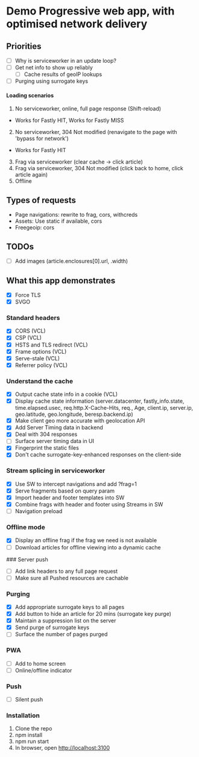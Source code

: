 # Demo Progressive web app, with optimised network delivery

## Priorities

- [ ] Why is serviceworker in an update loop?
- [ ] Get net info to show up reliably
  - [ ] Cache results of geoIP lookups
- [ ] Purging using surrogate keys

#### Loading scenarios

1. No serviceworker, online, full page response (Shift-reload)
  - Works for Fastly HIT, Works for Fastly MISS
2. No serviceworker, 304 Not modified (renavigate to the page with 'bypass for network')
  - Works for Fastly HIT
3. Frag via serviceworker (clear cache -> click article)
4. Frag via serviceworker, 304 Not modified (click back to home, click article again)
5. Offline

## Types of requests

- Page navigations: rewrite to frag, cors, withcreds
- Assets: Use static if available, cors
- Freegeoip: cors

## TODOs

- [ ] Add images (article.enclosures[0].url, .width)

## What this app demonstrates

- [x] Force TLS
- [x] SVGO

### Standard headers

- [x] CORS (VCL)
- [x] CSP (VCL)
- [x] HSTS and TLS redirect (VCL)
- [x] Frame options (VCL)
- [x] Serve-stale (VCL)
- [x] Referrer policy (VCL)

### Understand the cache

- [x] Output cache state info in a cookie (VCL)
- [x] Display cache state information (server.datacenter, fastly_info.state, time.elapsed.usec, req.http.X-Cache-Hits, req., Age, client.ip, server.ip, geo.latitude, geo.longitude, beresp.backend.ip)
- [x] Make client geo more accurate with geolocation API
- [x] Add Server Timing data in backend
- [x] Deal with 304 responses
- [ ] Surface server timing data in UI
- [x] Fingerprint the static files
- [x] Don't cache surrogate-key-enhanced responses on the client-side

### Stream splicing in serviceworker

- [x] Use SW to intercept navigations and add ?frag=1
- [x] Serve fragments based on query param
- [x] Import header and footer templates into SW
- [x] Combine frags with header and footer using Streams in SW
- [ ] Navigation preload

### Offline mode

- [x] Display an offline frag if the frag we need is not available
- [ ] Download articles for offline viewing into a dynamic cache

### Server push

- [ ] Add link headers to any full page request
- [ ] Make sure all Pushed resources are cachable

### Purging

- [x] Add appropriate surrogate keys to all pages
- [x] Add button to hide an article for 20 mins (surrogate key purge)
- [x] Maintain a suppression list on the server
- [x] Send purge of surrogate keys
- [ ] Surface the number of pages purged

### PWA

- [ ] Add to home screen
- [ ] Online/offline indicator

### Push

- [ ] Silent push


### Installation

1. Clone the repo
2. npm install
3. npm run start
4. In browser, open [http://localhost:3100](http://localhost:3100)
